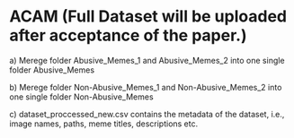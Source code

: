 # ACAM (Full Dataset will be uploaded after acceptance of the paper.)

a) Merege folder Abusive_Memes_1 and Abusive_Memes_2 into one single folder Abusive_Memes

b) Merege folder Non-Abusive_Memes_1 and Non-Abusive_Memes_2 into one single folder Non-Abusive_Memes

c) dataset_proccessed_new.csv contains the metadata of the dataset, i.e., image names, paths, meme titles, descriptions etc. 

